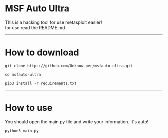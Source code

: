 <h1>MSF Auto Ultra </h1>
<p>
This is a hacking tool for use metasploit easier! 
<br />
for use read the README.md
</p>

<hr>

<h1>How to download</h1>

```
git clone https://github.com/Unknow-per/msfauto-ultra.git

cd msfauto-ultra

pip3 install -r requirements.txt
```

<hr>

<h1>How to use</h1>

<p>You should open the main.py file and write your information. It's auto! </p>

```
python3 main.py
```
